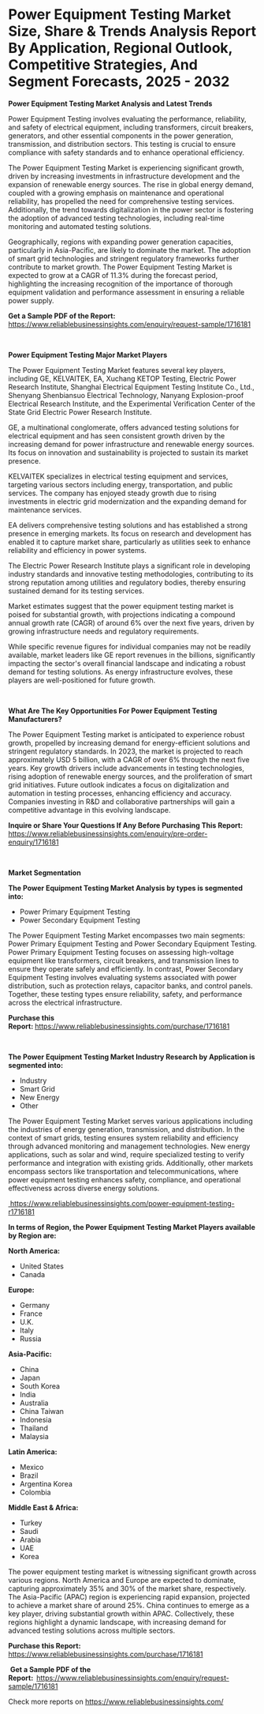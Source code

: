 <p><h1>Power Equipment Testing Market Size, Share & Trends Analysis Report By Application, Regional Outlook, Competitive Strategies, And Segment Forecasts, 2025 - 2032</h1></p><p><strong>Power Equipment Testing Market Analysis and Latest Trends</strong></p>
<p><p>Power Equipment Testing involves evaluating the performance, reliability, and safety of electrical equipment, including transformers, circuit breakers, generators, and other essential components in the power generation, transmission, and distribution sectors. This testing is crucial to ensure compliance with safety standards and to enhance operational efficiency.</p><p>The Power Equipment Testing Market is experiencing significant growth, driven by increasing investments in infrastructure development and the expansion of renewable energy sources. The rise in global energy demand, coupled with a growing emphasis on maintenance and operational reliability, has propelled the need for comprehensive testing services. Additionally, the trend towards digitalization in the power sector is fostering the adoption of advanced testing technologies, including real-time monitoring and automated testing solutions.</p><p>Geographically, regions with expanding power generation capacities, particularly in Asia-Pacific, are likely to dominate the market. The adoption of smart grid technologies and stringent regulatory frameworks further contribute to market growth. The Power Equipment Testing Market is expected to grow at a CAGR of 11.3% during the forecast period, highlighting the increasing recognition of the importance of thorough equipment validation and performance assessment in ensuring a reliable power supply.</p></p>
<p><strong>Get a Sample PDF of the Report:&nbsp;</strong> <a href="https://www.reliablebusinessinsights.com/enquiry/request-sample/1716181?utm_campaign=1106&utm_medium=2&utm_source=Github&utm_content=ia&utm_term=12012025&utm_id=power-equipment-testing">https://www.reliablebusinessinsights.com/enquiry/request-sample/1716181</a></p>
<p>&nbsp;</p>
<p><strong>Power Equipment Testing Major Market Players</strong></p>
<p><p>The Power Equipment Testing Market features several key players, including GE, KELVAITEK, EA, Xuchang KETOP Testing, Electric Power Research Institute, Shanghai Electrical Equipment Testing Institute Co., Ltd., Shenyang Shenbiansuo Electrical Technology, Nanyang Explosion-proof Electrical Research Institute, and the Experimental Verification Center of the State Grid Electric Power Research Institute. </p><p>GE, a multinational conglomerate, offers advanced testing solutions for electrical equipment and has seen consistent growth driven by the increasing demand for power infrastructure and renewable energy sources. Its focus on innovation and sustainability is projected to sustain its market presence.</p><p>KELVAITEK specializes in electrical testing equipment and services, targeting various sectors including energy, transportation, and public services. The company has enjoyed steady growth due to rising investments in electric grid modernization and the expanding demand for maintenance services.</p><p>EA delivers comprehensive testing solutions and has established a strong presence in emerging markets. Its focus on research and development has enabled it to capture market share, particularly as utilities seek to enhance reliability and efficiency in power systems.</p><p>The Electric Power Research Institute plays a significant role in developing industry standards and innovative testing methodologies, contributing to its strong reputation among utilities and regulatory bodies, thereby ensuring sustained demand for its testing services.</p><p>Market estimates suggest that the power equipment testing market is poised for substantial growth, with projections indicating a compound annual growth rate (CAGR) of around 6% over the next five years, driven by growing infrastructure needs and regulatory requirements. </p><p>While specific revenue figures for individual companies may not be readily available, market leaders like GE report revenues in the billions, significantly impacting the sector's overall financial landscape and indicating a robust demand for testing solutions. As energy infrastructure evolves, these players are well-positioned for future growth.</p></p>
<p>&nbsp;</p>
<p><strong>What Are The Key Opportunities For Power Equipment Testing Manufacturers?</strong></p>
<p><p>The Power Equipment Testing market is anticipated to experience robust growth, propelled by increasing demand for energy-efficient solutions and stringent regulatory standards. In 2023, the market is projected to reach approximately USD 5 billion, with a CAGR of over 6% through the next five years. Key growth drivers include advancements in testing technologies, rising adoption of renewable energy sources, and the proliferation of smart grid initiatives. Future outlook indicates a focus on digitalization and automation in testing processes, enhancing efficiency and accuracy. Companies investing in R&D and collaborative partnerships will gain a competitive advantage in this evolving landscape.</p></p>
<p><strong>Inquire or Share Your Questions If Any Before Purchasing This Report:</strong> <a href="https://www.reliablebusinessinsights.com/enquiry/pre-order-enquiry/1716181?utm_campaign=1106&utm_medium=2&utm_source=Github&utm_content=ia&utm_term=12012025&utm_id=power-equipment-testing">https://www.reliablebusinessinsights.com/enquiry/pre-order-enquiry/1716181</a></p>
<p>&nbsp;</p>
<p><strong>Market Segmentation</strong></p>
<p><strong>The Power Equipment Testing Market Analysis by types is segmented into:</strong></p>
<p><ul><li>Power Primary Equipment Testing</li><li>Power Secondary Equipment Testing</li></ul></p>
<p><p>The Power Equipment Testing Market encompasses two main segments: Power Primary Equipment Testing and Power Secondary Equipment Testing. Power Primary Equipment Testing focuses on assessing high-voltage equipment like transformers, circuit breakers, and transmission lines to ensure they operate safely and efficiently. In contrast, Power Secondary Equipment Testing involves evaluating systems associated with power distribution, such as protection relays, capacitor banks, and control panels. Together, these testing types ensure reliability, safety, and performance across the electrical infrastructure.</p></p>
<p><strong>Purchase this Report:&nbsp;</strong><a href="https://www.reliablebusinessinsights.com/purchase/1716181?utm_campaign=1106&utm_medium=2&utm_source=Github&utm_content=ia&utm_term=12012025&utm_id=power-equipment-testing">https://www.reliablebusinessinsights.com/purchase/1716181</a></p>
<p>&nbsp;</p>
<p><strong>The Power Equipment Testing Market Industry Research by Application is segmented into:</strong></p>
<p><ul><li>Industry</li><li>Smart Grid</li><li>New Energy</li><li>Other</li></ul></p>
<p><p>The Power Equipment Testing Market serves various applications including the industries of energy generation, transmission, and distribution. In the context of smart grids, testing ensures system reliability and efficiency through advanced monitoring and management technologies. New energy applications, such as solar and wind, require specialized testing to verify performance and integration with existing grids. Additionally, other markets encompass sectors like transportation and telecommunications, where power equipment testing enhances safety, compliance, and operational effectiveness across diverse energy solutions.</p></p>
<p><a href="https://www.reliablebusinessinsights.com/power-equipment-testing-r1716181?utm_campaign=1106&utm_medium=2&utm_source=Github&utm_content=ia&utm_term=12012025&utm_id=power-equipment-testing">&nbsp;https://www.reliablebusinessinsights.com/power-equipment-testing-r1716181</a></p>
<p><strong>In terms of Region, the Power Equipment Testing Market Players available by Region are:</strong></p>
<p>
    <p> <strong> North America: </strong>
        <ul>
            <li>United States</li>
            <li>Canada</li>
        </ul>
        </p> 
    <p> <strong> Europe: </strong>
        <ul>
            <li>Germany</li>
            <li>France</li>
            <li>U.K.</li>
            <li>Italy</li>
            <li>Russia</li>
        </ul>
        </p> 
    <p> <strong> Asia-Pacific: </strong>
        <ul>
            <li>China</li>
            <li>Japan</li>
            <li>South Korea</li>
            <li>India</li>
            <li>Australia</li>
            <li>China Taiwan</li>
            <li>Indonesia</li>
            <li>Thailand</li>
            <li>Malaysia</li>
        </ul>
        </p> 
    <p> <strong> Latin America: </strong>
        <ul>
            <li>Mexico</li>
            <li>Brazil</li>
            <li>Argentina Korea</li>
            <li>Colombia</li>
        </ul>
        </p> 
    <p> <strong> Middle East & Africa: </strong>
        <ul>
            <li>Turkey</li>
            <li>Saudi</li>
            <li>Arabia</li>
            <li>UAE</li>
            <li>Korea</li>
        </ul>
    </p>
    </p>
<p><p>The power equipment testing market is witnessing significant growth across various regions. North America and Europe are expected to dominate, capturing approximately 35% and 30% of the market share, respectively. The Asia-Pacific (APAC) region is experiencing rapid expansion, projected to achieve a market share of around 25%. China continues to emerge as a key player, driving substantial growth within APAC. Collectively, these regions highlight a dynamic landscape, with increasing demand for advanced testing solutions across multiple sectors.</p></p>
<p><strong>Purchase this Report: </strong><a href="https://www.reliablebusinessinsights.com/purchase/1716181?utm_campaign=1106&utm_medium=2&utm_source=Github&utm_content=ia&utm_term=12012025&utm_id=power-equipment-testing">https://www.reliablebusinessinsights.com/purchase/1716181</a></p>
<p>&nbsp;<strong>Get a Sample PDF of the Report:&nbsp;&nbsp;</strong><a href="https://www.reliablebusinessinsights.com/enquiry/request-sample/1716181?utm_campaign=1106&utm_medium=2&utm_source=Github&utm_content=ia&utm_term=12012025&utm_id=power-equipment-testing">https://www.reliablebusinessinsights.com/enquiry/request-sample/1716181</a></p>
<p><strong></strong></p>
<p>Check more reports on <a href="https://www.reliablebusinessinsights.com/?utm_campaign=1106&utm_medium=2&utm_source=Github&utm_content=ia&utm_term=12012025&utm_id=power-equipment-testing">https://www.reliablebusinessinsights.com/</a></p>